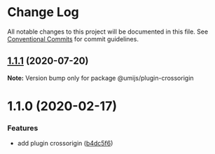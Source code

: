 # Change Log

All notable changes to this project will be documented in this file. See [Conventional Commits](https://conventionalcommits.org) for commit guidelines.

## [1.1.1](https://github.com/umijs/plugins/compare/@umijs/plugin-crossorigin@1.1.0...@umijs/plugin-crossorigin@1.1.1) (2020-07-20)

**Note:** Version bump only for package @umijs/plugin-crossorigin

# 1.1.0 (2020-02-17)

### Features

- add plugin crossorigin ([b4dc5f6](https://github.com/umijs/plugins/commit/b4dc5f6599117ca09bb1aa923885001efe6a2c09))
